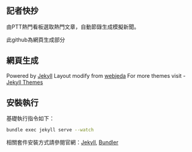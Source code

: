 ## 記者快抄
由PTT熱門看板選取熱門文章，自動節錄生成模擬新聞。

此github為網頁生成部分

## 網頁生成
Powered by [Jekyll](https://jekyllrb.com/)
Layout modify from [webjeda](http://webjeda.com/cards)
For more themes visit - [Jekyll Themes](https://jekyll-themes.com)

## 安裝執行
基礎執行指令如下：
```sh
bundle exec jekyll serve --watch
```

相關套件安裝方式請參閱官網：[Jekyll](https://jekyllrb.com/), [Bundler](http://bundler.io/)
